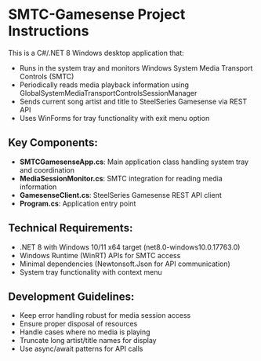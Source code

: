 <!-- Use this file to provide workspace-specific custom instructions to Copilot. For more details, visit https://code.visualstudio.com/docs/copilot/copilot-customization#_use-a-githubcopilotinstructionsmd-file -->

# SMTC-Gamesense Project Instructions

This is a C#/.NET 8 Windows desktop application that:

- Runs in the system tray and monitors Windows System Media Transport Controls (SMTC)
- Periodically reads media playback information using GlobalSystemMediaTransportControlsSessionManager
- Sends current song artist and title to SteelSeries Gamesense via REST API
- Uses WinForms for tray functionality with exit menu option

## Key Components:
- **SMTCGamesenseApp.cs**: Main application class handling system tray and coordination
- **MediaSessionMonitor.cs**: SMTC integration for reading media information
- **GamesenseClient.cs**: SteelSeries Gamesense REST API client
- **Program.cs**: Application entry point

## Technical Requirements:
- .NET 8 with Windows 10/11 x64 target (net8.0-windows10.0.17763.0)
- Windows Runtime (WinRT) APIs for SMTC access
- Minimal dependencies (Newtonsoft.Json for API communication)
- System tray functionality with context menu

## Development Guidelines:
- Keep error handling robust for media session access
- Ensure proper disposal of resources
- Handle cases where no media is playing
- Truncate long artist/title names for display
- Use async/await patterns for API calls
